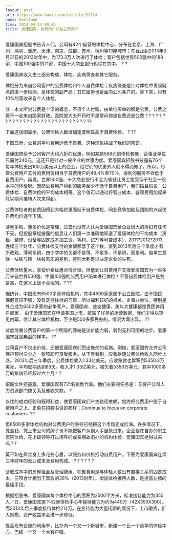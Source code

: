 ```yaml
---
layout: post
url: https://www.huxiu.com/article/31714
name: Eastland
time: 2014-04-14 09:05
title: 爱康国宾，自费用户补贴公费用户
---
```

爱康国宾招股书告诉人们，公司有42个自营的体检中心，分布在北京、上海、广州、深圳、重庆、天津、南京、成都、苏州、杭州等13座城市；在截止到2013年3月31日的2013财年中，为173.3万人次进行了体检；客户包括世界500强中的189家，中国100强中的71家，中国十大商业银行也尽在其中。 ? ?

爱康国宾收入由三部分构成，体检、疾病筛查和其它服务。

体检分为来自公司客户的公费体检和个人自费体检；疾病筛查是针对体检中发现疑点的进一步检测，是体检的副产品；其它服务也是面向公司各户的。算下来，只有10%的营收来自个人体检。

注：本文所说公费是个泛的概念，不须个人付账，由单位买单的都是公费。公费之费不一定来自国家财政。医院里大夫开药时不是常问你是自费还是公费？? ? ? ? ? ? ? ? ? ? ? ? ? ? ? ? ? ? ? ? ? ? ? ? ? ? ? ? ??

下面这张图显示，公费体检人数增加速度明显高于自费体检。 ? ??

下图显示，公费的平均费用远低于自费，这种现象挑战了我们的常识。

爱康国宾给予公司客户大约六折的优惠，例如某款568元的体检套餐，企事业单位只需付340元。这还只是针对一般企业的优惠力度。爱康国宾招股书披露有76个每年体检支出100万美元以上的企业，给它们的优惠外人就不得而知了。所以，尽管公费用户支付的费用仅相当于自费用户的48.4%至70％，得到的服务不会低于自费用户。再说，世界500强、十大商业银行不会为省钱让员工接受低于社会一般水平的体检呀。既然公费用户得到的服务至少不低于自费用户，我们姑且假设：公费体检、自费体检的平均成本相等。这个值可以通过将营业成本、各项费用加起来除以期间接待人次来得到。

公费体检者的花费因得到大幅优惠而低于自费体检，同业竞争加剧及团购的兴起使自费均价逐年下降。

薄利多销、量多价优是常理，过去也没有人认为爱康国宾给企业很大的折扣有任何不妥。但投股章程披露的信息让人们第一次准确地知道了爱康体检的平均成本（房租、装修、设备等固定成本加工资、耗材、试剂等可变成本），2011?2012?2013连续三个财年，公费体检支付的金额都低于这个数，直到2013年后三个季度才有所改观。薄利多销，四个字中的关键不是薄、不是多、不是销，而是利。每单生意赚一块钱与赔一块钱有质的差别，差别大到足以决定企业的生死。

公费体检量大，享受价格优惠合情合理，但低到让自费用户支撑爱康国宾为一百多万来自世界500强、中国100强的公费用户赔本进行体检！不管自费体检用户是贫是富，在道义上是不合理的。? ??

据统计，中国现有6500多家体检机构，其中4900家隶属于公立医院。由于国民保健意识不强，没有定期体检的习惯，所以福利较好的机关、企事业单位，特别是外企成为6500多家的必争客户。爱康国宾、慈铭健康、美年大健康都是靠团体用户起家。 由于爱康国宾在申请美国上市，披露了详尽的运营数据，我们才得以窥见内幕。估计其它体检机构，至少是500多家民办的，情况大同小异。 ??

过度倚重公费客户的第一个明显的弊端是议价能力弱，弱到无利可图的地步。爱康国宾就是典型的样本。 ??

公司客户不仅出价低，还被爱康国宾们惯出拖欠的毛病。例如，爱康国宾允许公司客户预付三分之一款项即可享受服务。从下表看到，应收款随公费体检收入同步上涨。2013年后三年季度，公费体检收入1.33亿美元，应收账款也累积到5350.3万美元，平均账期达到85天。收入才1.33亿美元，被欠着5350万美元，其中1000多万的账龄已经超过六个月！?

招股文件还披露，爱康国宾有721名销售代表。他们主要的任务是：与客户公司人力资源部门搞关系及催收欠款。 ?

以往的成功经验和既得利益，使爱康国宾们产生路径依赖，始终把公费用户置于自费用户之上。正象在招股书说的那样：Continue to focus on corporate customers. ??

但6500多家体检机构对公费用户的争夺已经把这个市场变成红海。许多情况下，凭金钱、凭上市公司的牌子也不能把客户从别人手里抢过来。企业要在自办的职工医院体检、在上级领导打过招呼的或亲朋故旧办的机构体检，爱康国宾抢得过来吗？?

莫不如在屌丝身上多花些心思，以服务和价格打动自费用户。下图为爱康国宾连续三年财年的营业成本及费用构成。 ? ? ? ? ? ?

营收成本中的房屋租金及管理费用、销售费用是与体检人数没有直接关系的固定成本，三项合计相当于营收的38%（2013财年）。增加体检接待人数，是提高业绩的最佳手段。

根据招股书，爱康国宾每个体检中心的面积为2500平方米，标准接待能力为350人／日。爱康国宾旗下42家体检中心年接待能力为约为440万（42X350X300）。而2013年后三季度接待体检214万。在接待能力大量闲置的情况下，上市融资，扩大规模，资产收益率会进一步降低。

提高现有设施的利用率，比扑向一个又一个新城市，新建一个比一个豪华的体检中心，巴结一个又一个大客户强。

